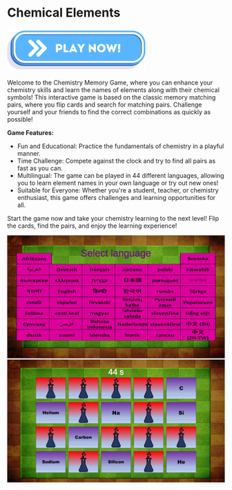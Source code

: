# Chemical Elements

<a href="https://vehave.github.io/chemical-elements/" target="_blank"><img src="PlayNowButton.png" alt="Play now!"></a>

Welcome to the Chemistry Memory Game, where you can enhance your chemistry skills and learn the names of elements along with their chemical symbols! This interactive game is based on the classic memory matching pairs, where you flip cards and search for matching pairs. Challenge yourself and your friends to find the correct combinations as quickly as possible!

**Game Features:**

- Fun and Educational: Practice the fundamentals of chemistry in a playful manner.
- Time Challenge: Compete against the clock and try to find all pairs as fast as you can.
- Multilingual: The game can be played in 44 different languages, allowing you to learn element names in your own language or try out new ones!
- Suitable for Everyone: Whether you're a student, teacher, or chemistry enthusiast, this game offers challenges and learning opportunities for all.

Start the game now and take your chemistry learning to the next level! Flip the cards, find the pairs, and enjoy the learning experience!

<img src="ScreenshotLanguageMenu.png" alt="Language menu">

<img src="ScreenshotGame.jpg" alt="Game view">
